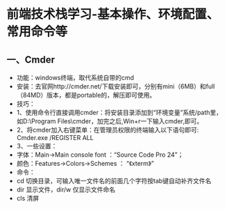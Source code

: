 # 前端技术栈学习-基本操作、环境配置、常用命令等

## 一、Cmder

- 功能：windows终端，取代系统自带的cmd
- 安装：去官网http://cmder.net/下载安装即可，分别有mini（6MB）和full（84MD）版本，都是portable的，解压即可使用。
- 技巧：
 - 1、使用命令行直接调用cmder：将安装目录添加到“环境变量”系统/path里，如D:\Program Files\cmder，加完之后,Win+r一下输入cmder,即可。
 - 2、将cmder加入右键菜单：在管理员权限的终端输入以下语句即可: Cmder.exe /REGISTER ALL
 - 3、一些设置：
- 字体：Main->Main console font ：“Source Code Pro	24”；
- 颜色：Features->Colors->Schemes ： “《xterm》”
- 命令：
 - cd 切换目录，可输入唯一文件名的前面几个字符按tab键自动补齐文件名
 - dir 显示文件，dir/w 仅显示文件命名
 - cls 清屏